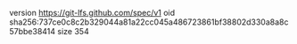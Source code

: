 version https://git-lfs.github.com/spec/v1
oid sha256:737ce0c8c2b329044a81a22cc045a486723861bf38802d330a8a8c57bbe38414
size 354
